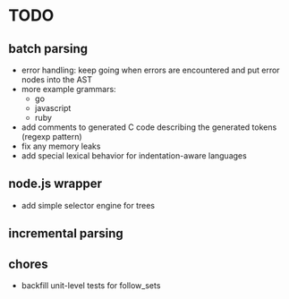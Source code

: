 TODO
====

## batch parsing
- error handling: keep going when errors are encountered and put error nodes into the AST
- more example grammars:
  - go
  - javascript
  - ruby
- add comments to generated C code describing the generated tokens (regexp pattern)
- fix any memory leaks
- add special lexical behavior for indentation-aware languages

## node.js wrapper
- add simple selector engine for trees

## incremental parsing

## chores
- backfill unit-level tests for follow_sets